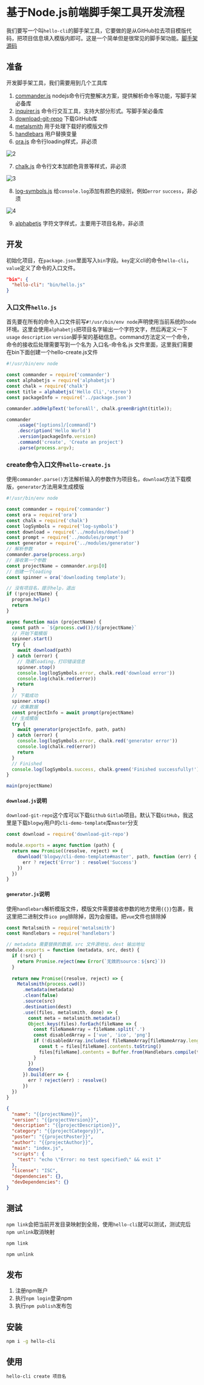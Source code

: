 # 基于Node.js前端脚手架工具开发流程

我们要写一个叫`hello-cli`的脚手架工具，它要做的是从GitHub拉去项目模版代码，把项目信息填入模版内即可。这是一个简单但是很常见的脚手架功能。[脚手架源码](https://github.com/blogwy/cli-demo)

## 准备

开发脚手架工具，我们需要用到几个工具库

1. [commander.js](https://github.com/tj/commander.js) nodejs命令行完整解决方案，提供解析命令等功能，写脚手架必备库
2. [inquirer.js](https://github.com/SBoudrias/Inquirer.js) 命令行交互工具，支持大部分形式。写脚手架必备库
3. [download-git-repo](https://www.npmjs.com/package/download-git-repo) 下载GitHub库
4. [metalsmith](https://www.npmjs.com/package/metalsmith) 用于处理下载好的模版文件
5. [handlebars](https://www.npmjs.com/package/handlebars) 用户替换变量
6. [ora.js](https://github.com/sindresorhus/ora) 命令行loading样式，非必须

![2](./screenshots/1.png)

7. [chalk.js](https://github.com/chalk/chalk) 命令行文本加颜色背景等样式，非必须

![3](./screenshots/2.png)

8. [log-symbols.js](https://github.com/sindresorhus/log-symbols) 给`console.log`添加有颜色的级别，例如`error` `success`，非必须

![4](./screenshots/3.png)

9. [alphabetjs](https://github.com/starkwang/alphabetjs) 字符文字样式，主要用于项目名称，非必须

## 开发

初始化项目，在`package.json`里面写入`bin`字段。`key`定义cli的命令`hello-cli`，`value`定义了命令的入口文件。

```json
"bin": {
  "hello-cli": "bin/hello.js"
}
```

### 入口文件`hello.js`

首先要在所有的命令入口文件前写`#!/usr/bin/env node`声明使用当前系统的`node`环境。这里会使用`alphabetjs`把项目名字输出一个字符文字，然后再定义一下`usage` `description` `version`脚手架的基础信息。command方法定义一个命令，命令的接收后处理需要写到一个名为 入口名-命令名.js 文件里面，这里我们需要在bin下面创建一个hello-create.js文件

```javascript
#!/usr/bin/env node

const commander = require('commander')
const alphabetjs = require('alphabetjs')
const chalk = require('chalk')
const title = alphabetjs('Hello Cli','stereo')
const packageInfo = require('../package.json')

commander.addHelpText('beforeAll', chalk.greenBright(title));

commander
    .usage("[options]/[command]")
    .description('Hello World')
    .version(packageInfo.version)
    .command('create', 'Create an project')
    .parse(process.argv);
```

### create命令入口文件`hello-create.js`

使用`commander.parse()`方法解析输入的参数作为项目名，`download`方法下载模版，`generator`方法用来生成模版

```javascript
#!/usr/bin/env node

const commander = require('commander')
const ora = require('ora')
const chalk = require('chalk')
const logSymbols = require('log-symbols')
const download = require('../modules/download')
const prompt = require('../modules/prompt')
const generator = require('../modules/generator')
// 解析参数
commander.parse(process.argv)
// 接收第一个参数
const projectName = commander.args[0]
// 创建一个loading
const spinner = ora('downloading template');

// 没有项目名，提示help，退出
if (!projectName) {
  program.help()
  return
}

async function main (projectName) {
  const path = `${process.cwd()}/${projectName}`
  // 开始下载模版
  spinner.start()
  try {
    await download(path)
  } catch (error) {
    // 隐藏loading，打印错误信息
    spinner.stop()
    console.log(logSymbols.error, chalk.red('download error'))
    console.log(chalk.red(error))
    return
  }
  // 下载成功
  spinner.stop()
  // 收集数据
  const projectInfo = await prompt(projectName)
  // 生成模版
  try {
    await generator(projectInfo, path, path)
  } catch (error) {
    console.log(logSymbols.error, chalk.red('generator error'))
    console.log(chalk.red(error))
    return
  }
  // Finished
  console.log(logSymbols.success, chalk.green('Finished successfully!'))
}

main(projectName)
```

#### `download.js`说明

`download-git-repo`这个库可以下载`Github` `Gitlab`项目。默认下载`GitHub`，我这里是下载`blogwy`用户的`cli-demo-template`库`master`分支

```javascript
const download = require('download-git-repo')

module.exports = async function (path) {
  return new Promise((resolve, reject) => {
    download('blogwy/cli-demo-template#master', path, function (err) {
      err ? reject('Error') : resolve('Success')
    })
  })
}
```

#### `generator.js`说明

使用`handlebars`解析模版文件，模版文件需要接收参数的地方使用`{{}}`包裹，我这里把二进制文件`ico png`排除掉，因为会报错。把`vue`文件也排除掉

```javascript
const Metalsmith = require('metalsmith')
const Handlebars = require('handlebars')

// metadata 需要替换的数据，src 文件源地址，dest 输出地址
module.exports = function (metadata, src, dest) {
  if (!src) {
    return Promise.reject(new Error(`无效的source：${src}`))
  }
  
  return new Promise((resolve, reject) => {
    Metalsmith(process.cwd())
      .metadata(metadata)
      .clean(false)
      .source(src)
      .destination(dest)
      .use((files, metalsmith, done) => {
        const meta = metalsmith.metadata()
        Object.keys(files).forEach(fileName => {
          const fileNameArray = fileName.split('.')
          const disabledArray = ['vue', 'ico', 'png']
          if (!disabledArray.includes( fileNameArray[fileNameArray.length - 1])) {
            const t = files[fileName].contents.toString()
            files[fileName].contents = Buffer.from(Handlebars.compile(t)(meta))
          }
        })
        done()
      }).build(err => {
        err ? reject(err) : resolve()
      })
  })
}
```

```json
{
  "name": "{{projectName}}",
  "version": "{{projectVersion}}",
  "description": "{{projectDescription}}",
  "category": "{{projectCategory}}",
  "poster": "{{projectPoster}}",
  "author": "{{projectAuthor}}",
  "main": "index.js",
  "scripts": {
    "test": "echo \"Error: no test specified\" && exit 1"
  },
  "license": "ISC",
  "dependencies": {},
  "devDependencies": {}
}
```

## 测试

 `npm link`会把当前开发目录映射到全局，使用`hello-cli`就可以测试，测试完后`npm unlink`取消映射

```bash
npm link

npm unlink
```

## 发布

1. 注册npm账户
2. 执行`npm login`登录npm
3. 执行`npm publish`发布包

## 安装

```bash
npm i -g hello-cli
```

## 使用

```bash
hello-cli create 项目名
```